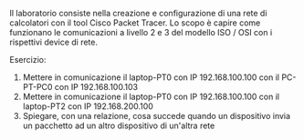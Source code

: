Il laboratorio consiste nella creazione e configurazione di una rete di calcolatori con il tool Cisco Packet Tracer. Lo scopo è capire come funzionano le comunicazioni a livello 2 e 3 del modello ISO / OSI con i rispettivi device di rete.

 Esercizio:
1) Mettere in comunicazione il laptop-PT0 con IP 192.168.100.100 con il PC-PT-PC0 con IP 192.168.100.103
2) Mettere in comunicazione il laptop-PT0 con IP 192.168.100.100 con il laptop-PT2 con IP 192.168.200.100
3) Spiegare, con una relazione, cosa succede quando un dispositivo invia un pacchetto ad un altro dispositivo di un'altra rete
